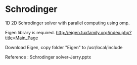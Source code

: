 # Schrodinger
1D 2D Schrodinger solver with parallel computing using omp.

Eigen library is required.
http://eigen.tuxfamily.org/index.php?title=Main_Page

Download Eigen, copy folder "Eigen" to /usr/local/include  

Reference : Schrodinger solver-Jerry.pptx
